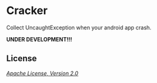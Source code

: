 Cracker
=======

Collect UncaughtException when your android app crash.

__UNDER DEVELOPMENT!!!__

## License

_[Apache License, Version 2.0](http://www.apache.org/licenses/LICENSE-2.0 "Apache License, Version 2.0")_
